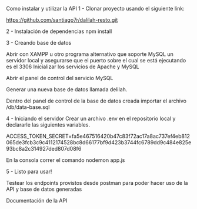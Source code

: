 Como instalar y utilizar la API
1 - Clonar proyecto usando el siguiente link:

https://github.com/santiago7r/dalilah-resto.git

2 - Instalación de dependencias
npm install

3 - Creando base de datos

Abrir con XAMPP u otro programa alternativo que soporte MySQL un servidor local y asegurarse que el puerto sobre el cual se está ejecutando es el 3306
Inicializar los servicios de Apache y MySQL

Abrir el panel de control del servicio MySQL

Generar una nueva base de datos llamada delilah.

Dentro del panel de control de la base de datos creada importar el archivo /db/data-base.sql

4 - Iniciando el servidor
Crear un archivo .env en el repositorio local y declararle las siguientes variables.

ACCESS_TOKEN_SECRET=fa5e467516420b47c83f72ac17a8ac737ef4eb812065de3fcb3c9c4112174528bc8d66177bf9d423b3744fc6789dd9c484e825e93bc8a2c314927ded807d08f6

En la consola correr el comando nodemon app.js

5 - Listo para usar!

Testear los endpoints provistos desde postman para poder hacer uso de la API y base de datos generadas

Documentación de la API